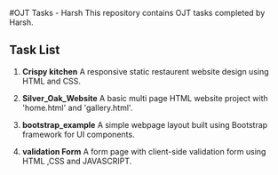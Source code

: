 #OJT Tasks - Harsh
This repository contains OJT tasks completed by Harsh.

## Task List

1. **Crispy kitchen**
   A responsive static restaurent website design using HTML and CSS.

2. **Silver_Oak_Website**
   A basic multi page HTML website project with 'home.html' and 'gallery.html'.

3. **bootstrap_example**
   A simple webpage layout built using Bootstrap framework for UI components.

4. **validation Form**
   A form page with client-side validation form using HTML ,CSS and JAVASCRIPT.
